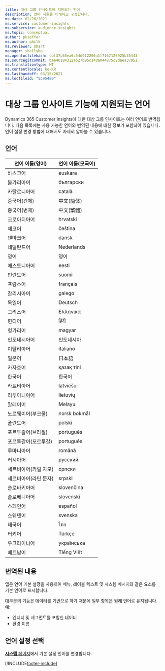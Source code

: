 ```yaml
---
title: 대상 그룹 인사이트에 지원되는 언어
description: 언어 지원을 이해하고 구성합니다.
ms.date: 02/26/2021
ms.service: customer-insights
ms.subservice: audience-insights
ms.topic: conceptual
author: pkieffer
ms.author: philk
ms.reviewer: mhart
manager: shellyha
ms.openlocfilehash: cbf37b55ea6c54d912200a1f7167126925b35443
ms.sourcegitcommit: bae40184312ab27b95c140a044875c2daea37951
ms.translationtype: HT
ms.contentlocale: ko-KR
ms.lasthandoff: 03/15/2021
ms.locfileid: "5595480"
---
```

# <a name="supported-languages-for-audience-insights-capability"></a>대상 그룹 인사이트 기능에 지원되는 언어

Dynamics 365 Customer Insights에 대한 대상 그룹 인사이트는 여러 언어로 번역됩니다. 다음 목록에는 사용 가능한 언어와 번역된 내용에 대한 정보가 포함되어 있습니다. 언어 설정 변경 방법에 대해서도 자세히 알아볼 수 있습니다. 

## <a name="languages"></a>언어

| 언어 이름(영어)|  언어 이름(모국어) |
| ------------- | ------------- |
| 바스크어 | euskara |
| 불가리아어 | български |
| 카탈로니아어 | català |
| 중국어(간체) | 中文(简体) |
| 중국어(번체) | 中文(繁體) |
| 크로아티아어 | hrvatski |
| 체코어 | čeština |
| 덴마크어 | dansk |
| 네덜란드어 | Nederlands |
| 영어 | 영어 |
| 에스토니아어 | eesti |
| 핀란드어 | suomi |
| 프랑스어 | français |
| 갈리시아어 | galego |
| 독일어 | Deutsch |
| 그리스어 | Ελληνικά |
| 힌디어 | हिंदी |
| 헝가리어 | magyar |
| 인도네시아어 | 인도네시아 |
| 이탈리아어 | italiano |
| 일본어 | 日本語 |
| 카자흐어 | қазақ тілі |
| 한국어 | 한국어 |
| 라트비아어 | latviešu |
| 리투아니아어 | lietuvių |
| 말레이어 | Melayu |
| 노르웨이어(부크몰) | norsk bokmål |
| 폴란드어 | polski |
| 포르투갈어(브라질) | português |
| 포르투갈어(포르투갈) | português |
| 루마니아어 | română |
| 러시아어 | pусский |
| 세르비아어(키릴 자모) | српски |
| 세르비아어(라틴 문자) | srpski |
| 슬로바키아어 | slovenčina |
| 슬로베니아어 | slovenski |
| 스페인어 | español |
| 스웨덴어 | svenska |
| 태국어 | ไทย |
| 터키어 | Türkçe |
| 우크라이나어 | українська |
| 베트남어 | Tiếng Việt |

## <a name="whats-translated"></a>번역된 내용

앱은 언어 기본 설정을 사용하여 메뉴, 레이블 텍스트 및 시스템 메시지와 같은 요소를 기본 언어로 표시합니다.

대부분의 기능은 데이터를 기반으로 하기 때문에 일부 항목은 원래 언어로 유지됩니다. 예:

- 엔터티 및 세그먼트를 포함한 데이터
- 환경 이름

## <a name="choose-your-language-settings"></a>언어 설정 선택  

[**시스템** 페이지](system.md)에서 기본 설정 언어를 변경합니다.


[!INCLUDE[footer-include](../includes/footer-banner.md)]